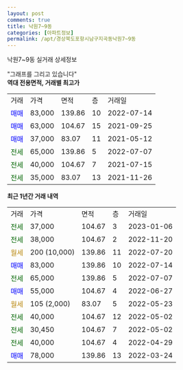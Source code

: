 ```yaml
---
layout: post
comments: true
title: 낙원7~9동
categories: [아파트정보]
permalink: /apt/경상북도포항시남구지곡동낙원7~9동
---
```


낙원7~9동 실거래 상세정보

<script type="text/javascript">
  google.charts.load('current', {'packages':['line', 'corechart']});
  google.charts.setOnLoadCallback(drawChart);

  function drawChart() {
    var data = new google.visualization.DataTable();
    data.addColumn('date', '거래일');
    data.addColumn('number', "매매");
    data.addColumn('number', "전세");
    data.addColumn('number', "전매");

    data.addRows([[new Date(Date.parse("2023-01-06")), null, 37000, null], [new Date(Date.parse("2022-11-20")), null, 38000, null], [new Date(Date.parse("2022-07-20")), null, null, null], [new Date(Date.parse("2022-07-14")), 83000, null, null], [new Date(Date.parse("2022-07-07")), null, 65000, null], [new Date(Date.parse("2022-06-27")), 55000, null, null], [new Date(Date.parse("2022-05-23")), null, null, null], [new Date(Date.parse("2022-05-02")), null, 40000, null], [new Date(Date.parse("2022-05-02")), null, 30450, null], [new Date(Date.parse("2022-04-29")), null, 40000, null], [new Date(Date.parse("2022-03-24")), 78000, null, null]]);

    var options = {
      hAxis: {
        format: 'yyyy/MM/dd'
      },    
      lineWidth: 0,
      pointsVisible: true,    
      title: '최근 1년간 유형별 실거래가 분포',
      legend: { position: 'bottom' }
    };

    var formatter = new google.visualization.NumberFormat({pattern:'###,###'} );
    formatter.format(data, 1);
    formatter.format(data, 2);
    
    setTimeout(function() {
        var chart = new google.visualization.LineChart(document.getElementById('columnchart_material'));
        chart.draw(data, (options));
        document.getElementById('loading').style.display = 'none';
    }, 200);
  }
</script>


<div id="loading" style="z-index:20; display: block; margin-left: 0px">"그래프를 그리고 있습니다"</div>
<div id="columnchart_material" style="width: 95%; margin-left: 0px; display: block"></div>
<!-- contents start -->
<b>역대 전용면적, 거래별 최고가</b>
<table class="sortable">
    <tr>
      <td>거래</td>
      <td>가격</td>
      <td>면적</td>
      <td>층</td>
      <td>거래일</td>
    </tr>
        <tr>
          <td><a style="color: blue">매매</a></td>
          <td>83,000</td>
          <td>139.86</td>
          <td>10</td>
          <td>2022-07-14</td>
        </tr>            <tr>
          <td><a style="color: blue">매매</a></td>
          <td>63,000</td>
          <td>104.67</td>
          <td>15</td>
          <td>2021-09-25</td>
        </tr>            <tr>
          <td><a style="color: blue">매매</a></td>
          <td>37,000</td>
          <td>83.07</td>
          <td>11</td>
          <td>2021-05-12</td>
        </tr>        
        <tr>
              <td><a style="color: darkgreen">전세</a></td>
              <td>65,000</td>
              <td>139.86</td>
              <td>5</td>
              <td>2022-07-07</td>
            </tr>            <tr>
              <td><a style="color: darkgreen">전세</a></td>
              <td>40,000</td>
              <td>104.67</td>
              <td>7</td>
              <td>2021-07-15</td>
            </tr>            <tr>
              <td><a style="color: darkgreen">전세</a></td>
              <td>35,000</td>
              <td>83.07</td>
              <td>13</td>
              <td>2021-11-26</td>
            </tr>        
    
</table>

<b>최근 1년간 거래 내역</b>

<table class="sortable">
    <tr>
      <td>거래</td>
      <td>가격</td>
      <td>면적</td>
      <td>층</td>
      <td>거래일</td>
    </tr>
    <tr>
      <td><a style="color: darkgreen">전세</a></td>
      <td>37,000</td>
      <td>104.67</td>
      <td>3</td>
      <td>2023-01-06</td>
    </tr>          <tr>
      <td><a style="color: darkgreen">전세</a></td>
      <td>38,000</td>
      <td>104.67</td>
      <td>2</td>
      <td>2022-11-20</td>
    </tr>          <tr>
      <td><a style="color: darkgoldenrod">월세</a></td>
      <td>200 (10,000)</td>
      <td>139.86</td>
      <td>11</td>
      <td>2022-07-20</td>
    </tr>          <tr>
      <td><a style="color: blue">매매</a></td>
      <td>83,000</td>
      <td>139.86</td>
      <td>10</td>
      <td>2022-07-14</td>
    </tr>          <tr>
      <td><a style="color: darkgreen">전세</a></td>
      <td>65,000</td>
      <td>139.86</td>
      <td>5</td>
      <td>2022-07-07</td>
    </tr>          <tr>
      <td><a style="color: blue">매매</a></td>
      <td>55,000</td>
      <td>104.67</td>
      <td>4</td>
      <td>2022-06-27</td>
    </tr>          <tr>
      <td><a style="color: darkgoldenrod">월세</a></td>
      <td>105 (2,000)</td>
      <td>83.07</td>
      <td>5</td>
      <td>2022-05-23</td>
    </tr>          <tr>
      <td><a style="color: darkgreen">전세</a></td>
      <td>40,000</td>
      <td>104.67</td>
      <td>12</td>
      <td>2022-05-02</td>
    </tr>          <tr>
      <td><a style="color: darkgreen">전세</a></td>
      <td>30,450</td>
      <td>104.67</td>
      <td>7</td>
      <td>2022-05-02</td>
    </tr>          <tr>
      <td><a style="color: darkgreen">전세</a></td>
      <td>40,000</td>
      <td>104.67</td>
      <td>4</td>
      <td>2022-04-29</td>
    </tr>          <tr>
      <td><a style="color: blue">매매</a></td>
      <td>78,000</td>
      <td>139.86</td>
      <td>13</td>
      <td>2022-03-24</td>
    </tr>      </table>
<!-- contents end -->    

